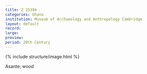 ```yaml
---
title: Z 25394
categories: Ghana
institution: Museum of Archaeology and Anthropology Cambridge
layout: default
record:
large:
preview:
period: 20th Century
---
```

{% include structure/image.html %}

Asante; wood
